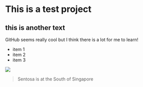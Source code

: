 # This is a test project

## this is another text

GitHub seems really cool but I think there is a lot for me to learn!

* item 1
* item 2
* item 3

![](sentosa.jpg)

> Sentosa is at the South of Singapore
